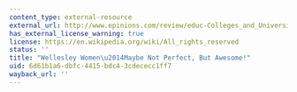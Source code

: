 ```yaml
---
content_type: external-resource
external_url: http://www.epinions.com/review/educ-Colleges_and_Universities-All-Wellesley_College/educ-review-7944-45505EB6-3A4B7F27-prod3?sb=1
has_external_license_warning: true
license: https://en.wikipedia.org/wiki/All_rights_reserved
status: ''
title: "Wellesley Women\u2014Maybe Not Perfect, But Awesome!"
uid: 6d61b1a6-dbfc-4415-bdc4-3cdececc1ff7
wayback_url: ''
---
```

